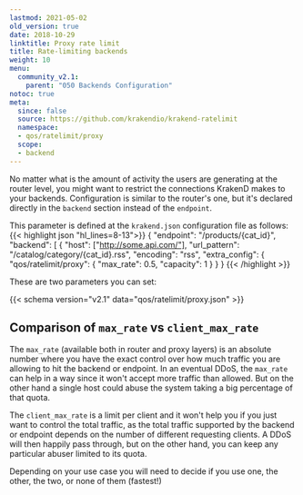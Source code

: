 ```yaml
---
lastmod: 2021-05-02
old_version: true
date: 2018-10-29
linktitle: Proxy rate limit
title: Rate-limiting backends
weight: 10
menu:
  community_v2.1:
    parent: "050 Backends Configuration"
notoc: true
meta:
  since: false
  source: https://github.com/krakendio/krakend-ratelimit
  namespace:
  - qos/ratelimit/proxy
  scope:
  - backend
---
```


No matter what is the amount of activity the users are generating at the router level, you might want to restrict the connections KrakenD makes to your backends. Configuration is similar to the router's one, but it's declared directly in the `backend` section instead of the `endpoint`.

This parameter is defined at the `krakend.json` configuration file as follows:
{{< highlight json "hl_lines=8-13">}}
    {
      "endpoint": "/products/{cat_id}",
      "backend": [
      {
          "host": ["http://some.api.com/"],
          "url_pattern": "/catalog/category/{cat_id}.rss",
          "encoding": "rss",
          "extra_config": {
              "qos/ratelimit/proxy": {
                  "max_rate": 0.5,
                  "capacity": 1
              }
          }
      }
{{< /highlight >}}

These are two parameters you can set:

{{< schema version="v2.1" data="qos/ratelimit/proxy.json" >}}

## Comparison of `max_rate` vs `client_max_rate`
The `max_rate` (available both in router and proxy layers) is an absolute number where you have the exact control over how much traffic you are allowing to hit the backend or endpoint. In an eventual DDoS, the `max_rate` can help in a way since it won't accept more traffic than allowed. But on the other hand a single host could abuse the system taking a big percentage of that quota.

The `client_max_rate` is a limit per client and it won't help you if you just want to control the total traffic, as
the total traffic supported by the backend or endpoint depends on the number of different requesting clients. A DDoS will then happily pass through, but on the other hand, you can keep any particular abuser limited to its quota.

Depending on your use case you will need to decide if you use one, the other, the two, or none of them (fastest!)
